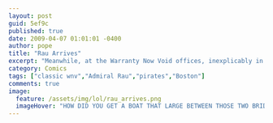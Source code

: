 ```yaml
---
layout: post
guid: 5ef9c
published: true
date: 2009-04-07 01:01:01 -0400
author: pope
title: "Rau Arrives"
excerpt: "Meanwhile, at the Warranty Now Void offices, inexplicably in the John Hancock Tower, a new threat arrives..."
category: Comics
tags: ["classic wnv","Admiral Rau","pirates","Boston"]
comments: true 
image:
  feature: /assets/img/lol/rau_arrives.png
  imageHover: "HOW DID YOU GET A BOAT THAT LARGE BETWEEN THOSE TWO BRIDGES?"
---
```


